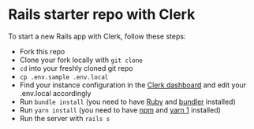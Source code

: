# Rails starter repo with Clerk

To start a new Rails app with Clerk, follow these steps:

- Fork this repo
- Clone your fork locally with `git clone`
- `cd` into your freshly cloned git repo
- `cp .env.sample .env.local`
- Find your instance configuration in the [Clerk
  dashboard](https://dashboard.clerk.dev/) and edit your .env.local accordingly
- Run `bundle install` (you need to have [Ruby](https://www.ruby-lang.org/en/documentation/installation/) and [bundler](https://bundler.io/) installed)
- Run `yarn install` (you need to have [npm](https://docs.npmjs.com/downloading-and-installing-node-js-and-npm) and
  [yarn 1](https://classic.yarnpkg.com/en/docs/install) installed)
- Run the server with `rails s`
